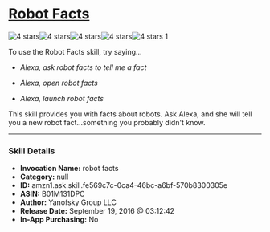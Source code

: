# [Robot Facts](http://alexa.amazon.com/#skills/amzn1.ask.skill.fe569c7c-0ca4-46bc-a6bf-570b8300305e)
![4 stars](../../images/ic_star_black_18dp_1x.png)![4 stars](../../images/ic_star_black_18dp_1x.png)![4 stars](../../images/ic_star_black_18dp_1x.png)![4 stars](../../images/ic_star_black_18dp_1x.png)![4 stars](../../images/ic_star_border_black_18dp_1x.png) 1

To use the Robot Facts skill, try saying...

* *Alexa, ask robot facts to tell me a fact*

* *Alexa, open robot facts*

* *Alexa, launch robot facts*

This skill provides you with facts about robots. Ask Alexa, and she will tell you a new robot fact...something you probably didn't know.

***

### Skill Details

* **Invocation Name:** robot facts
* **Category:** null
* **ID:** amzn1.ask.skill.fe569c7c-0ca4-46bc-a6bf-570b8300305e
* **ASIN:** B01M131DPC
* **Author:** Yanofsky Group LLC
* **Release Date:** September 19, 2016 @ 03:12:42
* **In-App Purchasing:** No
